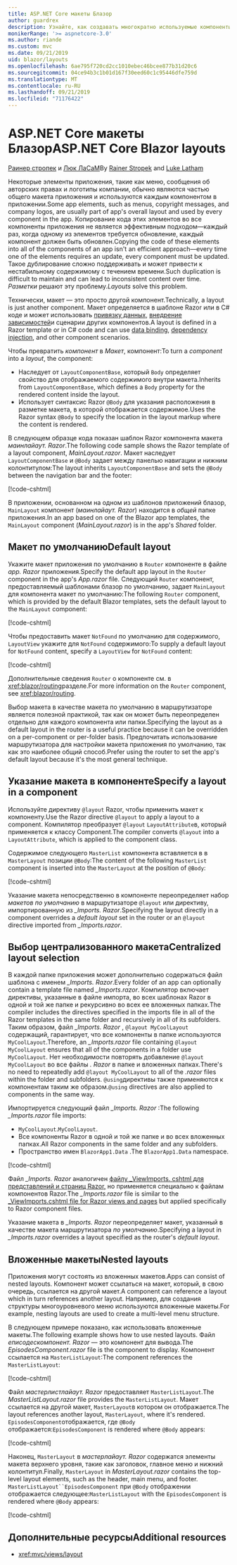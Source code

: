 ```yaml
---
title: ASP.NET Core макеты Блазор
author: guardrex
description: Узнайте, как создавать многократно используемые компоненты макета для приложений Блазор.
monikerRange: '>= aspnetcore-3.0'
ms.author: riande
ms.custom: mvc
ms.date: 09/21/2019
uid: blazor/layouts
ms.openlocfilehash: 6ae795f720cd2cc1010ebec46bcee877b31d20c6
ms.sourcegitcommit: 04ce94b3c1b01d167f30eed60c1c95446dfe759d
ms.translationtype: MT
ms.contentlocale: ru-RU
ms.lasthandoff: 09/21/2019
ms.locfileid: "71176422"
---
```

# <a name="aspnet-core-blazor-layouts"></a><span data-ttu-id="713e7-103">ASP.NET Core макеты Блазор</span><span class="sxs-lookup"><span data-stu-id="713e7-103">ASP.NET Core Blazor layouts</span></span>

<span data-ttu-id="713e7-104">[Раинер стропек](https://www.timecockpit.com) и [Люк ЛаСаМ](https://github.com/guardrex)</span><span class="sxs-lookup"><span data-stu-id="713e7-104">By [Rainer Stropek](https://www.timecockpit.com) and [Luke Latham](https://github.com/guardrex)</span></span>

<span data-ttu-id="713e7-105">Некоторые элементы приложения, такие как меню, сообщения об авторских правах и логотипы компании, обычно являются частью общего макета приложения и используются каждым компонентом в приложении.</span><span class="sxs-lookup"><span data-stu-id="713e7-105">Some app elements, such as menus, copyright messages, and company logos, are usually part of app's overall layout and used by every component in the app.</span></span> <span data-ttu-id="713e7-106">Копирование кода этих элементов во все компоненты приложения не является эффективным подходом&mdash;каждый раз, когда одному из элементов требуется обновление, каждый компонент должен быть обновлен.</span><span class="sxs-lookup"><span data-stu-id="713e7-106">Copying the code of these elements into all of the components of an app isn't an efficient approach&mdash;every time one of the elements requires an update, every component must be updated.</span></span> <span data-ttu-id="713e7-107">Такое дублирование сложно поддерживать и может привести к нестабильному содержимому с течением времени.</span><span class="sxs-lookup"><span data-stu-id="713e7-107">Such duplication is difficult to maintain and can lead to inconsistent content over time.</span></span> <span data-ttu-id="713e7-108">*Разметки* решают эту проблему.</span><span class="sxs-lookup"><span data-stu-id="713e7-108">*Layouts* solve this problem.</span></span>

<span data-ttu-id="713e7-109">Технически, макет — это просто другой компонент.</span><span class="sxs-lookup"><span data-stu-id="713e7-109">Technically, a layout is just another component.</span></span> <span data-ttu-id="713e7-110">Макет определяется в шаблоне Razor или в C# коде и может использовать [привязку данных](xref:blazor/components#data-binding), [внедрение зависимостей](xref:blazor/dependency-injection)и сценарии других компонентов.</span><span class="sxs-lookup"><span data-stu-id="713e7-110">A layout is defined in a Razor template or in C# code and can use [data binding](xref:blazor/components#data-binding), [dependency injection](xref:blazor/dependency-injection), and other component scenarios.</span></span>

<span data-ttu-id="713e7-111">Чтобы превратить *компонент* в *Макет*, компонент:</span><span class="sxs-lookup"><span data-stu-id="713e7-111">To turn a *component* into a *layout*, the component:</span></span>

* <span data-ttu-id="713e7-112">Наследует от `LayoutComponentBase`, который `Body` определяет свойство для отображаемого содержимого внутри макета.</span><span class="sxs-lookup"><span data-stu-id="713e7-112">Inherits from `LayoutComponentBase`, which defines a `Body` property for the rendered content inside the layout.</span></span>
* <span data-ttu-id="713e7-113">Использует синтаксис Razor `@Body` для указания расположения в разметке макета, в которой отображается содержимое.</span><span class="sxs-lookup"><span data-stu-id="713e7-113">Uses the Razor syntax `@Body` to specify the location in the layout markup where the content is rendered.</span></span>

<span data-ttu-id="713e7-114">В следующем образце кода показан шаблон Razor компонента макета *маинлайаут. Razor*.</span><span class="sxs-lookup"><span data-stu-id="713e7-114">The following code sample shows the Razor template of a layout component, *MainLayout.razor*.</span></span> <span data-ttu-id="713e7-115">Макет наследует `LayoutComponentBase` и `@Body` задает между панелью навигации и нижним колонтитулом:</span><span class="sxs-lookup"><span data-stu-id="713e7-115">The layout inherits `LayoutComponentBase` and sets the `@Body` between the navigation bar and the footer:</span></span>

[!code-cshtml[](layouts/sample_snapshot/3.x/MainLayout.razor?highlight=1,13)]

<span data-ttu-id="713e7-116">В приложении, основанном на одном из шаблонов приложений блазор, `MainLayout` компонент (*маинлайаут. Razor*) находится в *общей* папке приложения.</span><span class="sxs-lookup"><span data-stu-id="713e7-116">In an app based on one of the Blazor app templates, the `MainLayout` component (*MainLayout.razor*) is in the app's *Shared* folder.</span></span>

## <a name="default-layout"></a><span data-ttu-id="713e7-117">Макет по умолчанию</span><span class="sxs-lookup"><span data-stu-id="713e7-117">Default layout</span></span>

<span data-ttu-id="713e7-118">Укажите макет приложения по умолчанию в `Router` компоненте в файле *app. Razor* приложения.</span><span class="sxs-lookup"><span data-stu-id="713e7-118">Specify the default app layout in the `Router` component in the app's *App.razor* file.</span></span> <span data-ttu-id="713e7-119">Следующий `Router` компонент, предоставляемый шаблонами блазор по умолчанию, задает `MainLayout` для компонента макет по умолчанию:</span><span class="sxs-lookup"><span data-stu-id="713e7-119">The following `Router` component, which is provided by the default Blazor templates, sets the default layout to the `MainLayout` component:</span></span>

[!code-cshtml[](layouts/sample_snapshot/3.x/App1.razor?highlight=3)]

<span data-ttu-id="713e7-120">Чтобы предоставить макет `NotFound` по умолчанию для содержимого, `LayoutView` укажите для `NotFound` содержимого:</span><span class="sxs-lookup"><span data-stu-id="713e7-120">To supply a default layout for `NotFound` content, specify a `LayoutView` for `NotFound` content:</span></span>

[!code-cshtml[](layouts/sample_snapshot/3.x/App2.razor?highlight=6-9)]

<span data-ttu-id="713e7-121">Дополнительные сведения `Router` о компоненте см. в <xref:blazor/routing>разделе.</span><span class="sxs-lookup"><span data-stu-id="713e7-121">For more information on the `Router` component, see <xref:blazor/routing>.</span></span>

<span data-ttu-id="713e7-122">Выбор макета в качестве макета по умолчанию в маршрутизаторе является полезной практикой, так как он может быть переопределен отдельно для каждого компонента или папки.</span><span class="sxs-lookup"><span data-stu-id="713e7-122">Specifying the layout as a default layout in the router is a useful practice because it can be overridden on a per-component or per-folder basis.</span></span> <span data-ttu-id="713e7-123">Предпочитать использование маршрутизатора для настройки макета приложения по умолчанию, так как это наиболее общий способ.</span><span class="sxs-lookup"><span data-stu-id="713e7-123">Prefer using the router to set the app's default layout because it's the most general technique.</span></span>

## <a name="specify-a-layout-in-a-component"></a><span data-ttu-id="713e7-124">Указание макета в компоненте</span><span class="sxs-lookup"><span data-stu-id="713e7-124">Specify a layout in a component</span></span>

<span data-ttu-id="713e7-125">Используйте директиву `@layout` Razor, чтобы применить макет к компоненту.</span><span class="sxs-lookup"><span data-stu-id="713e7-125">Use the Razor directive `@layout` to apply a layout to a component.</span></span> <span data-ttu-id="713e7-126">Компилятор преобразует `@layout` `LayoutAttribute`в, который применяется к классу Component.</span><span class="sxs-lookup"><span data-stu-id="713e7-126">The compiler converts `@layout` into a `LayoutAttribute`, which is applied to the component class.</span></span>

<span data-ttu-id="713e7-127">Содержимое следующего `MasterList` компонента вставляется в в `MasterLayout` позиции `@Body`:</span><span class="sxs-lookup"><span data-stu-id="713e7-127">The content of the following `MasterList` component is inserted into the `MasterLayout` at the position of `@Body`:</span></span>

[!code-cshtml[](layouts/sample_snapshot/3.x/MasterList.razor?highlight=1)]

<span data-ttu-id="713e7-128">Указание макета непосредственно в компоненте переопределяет набор *макетов по умолчанию* в маршрутизаторе `@layout` или директиву, импортированную из *_Imports. Razor*.</span><span class="sxs-lookup"><span data-stu-id="713e7-128">Specifying the layout directly in a component overrides a *default layout* set in the router or an `@layout` directive imported from *_Imports.razor*.</span></span>

## <a name="centralized-layout-selection"></a><span data-ttu-id="713e7-129">Выбор централизованного макета</span><span class="sxs-lookup"><span data-stu-id="713e7-129">Centralized layout selection</span></span>

<span data-ttu-id="713e7-130">В каждой папке приложения может дополнительно содержаться файл шаблона с именем *_Imports. Razor*.</span><span class="sxs-lookup"><span data-stu-id="713e7-130">Every folder of an app can optionally contain a template file named *_Imports.razor*.</span></span> <span data-ttu-id="713e7-131">Компилятор включает директивы, указанные в файле импорта, во всех шаблонах Razor в одной и той же папке и рекурсивно во всех ее вложенных папках.</span><span class="sxs-lookup"><span data-stu-id="713e7-131">The compiler includes the directives specified in the imports file in all of the Razor templates in the same folder and recursively in all of its subfolders.</span></span> <span data-ttu-id="713e7-132">Таким образом, файл *_Imports. Razor* , `@layout MyCoolLayout` содержащий, гарантирует, что все компоненты в папке используются `MyCoolLayout`.</span><span class="sxs-lookup"><span data-stu-id="713e7-132">Therefore, an *_Imports.razor* file containing `@layout MyCoolLayout` ensures that all of the components in a folder use `MyCoolLayout`.</span></span> <span data-ttu-id="713e7-133">Нет необходимости повторять добавление `@layout MyCoolLayout` во все файлы *. Razor* в папке и вложенных папках.</span><span class="sxs-lookup"><span data-stu-id="713e7-133">There's no need to repeatedly add `@layout MyCoolLayout` to all of the *.razor* files within the folder and subfolders.</span></span> <span data-ttu-id="713e7-134">`@using`директивы также применяются к компонентам таким же образом.</span><span class="sxs-lookup"><span data-stu-id="713e7-134">`@using` directives are also applied to components in the same way.</span></span>

<span data-ttu-id="713e7-135">Импортируется следующий файл *_Imports. Razor* :</span><span class="sxs-lookup"><span data-stu-id="713e7-135">The following *_Imports.razor* file imports:</span></span>

* <span data-ttu-id="713e7-136">`MyCoolLayout`.</span><span class="sxs-lookup"><span data-stu-id="713e7-136">`MyCoolLayout`.</span></span>
* <span data-ttu-id="713e7-137">Все компоненты Razor в одной и той же папке и во всех вложенных папках.</span><span class="sxs-lookup"><span data-stu-id="713e7-137">All Razor components in the same folder and any subfolders.</span></span>
* <span data-ttu-id="713e7-138">Пространство имен `BlazorApp1.Data` .</span><span class="sxs-lookup"><span data-stu-id="713e7-138">The `BlazorApp1.Data` namespace.</span></span>
 
[!code-cshtml[](layouts/sample_snapshot/3.x/_Imports.razor)]

<span data-ttu-id="713e7-139">Файл *_Imports. Razor* аналогичен [файлу _ViewImports. cshtml для представлений и страниц Razor,](xref:mvc/views/layout#importing-shared-directives) но применяется специально к файлам компонентов Razor.</span><span class="sxs-lookup"><span data-stu-id="713e7-139">The *_Imports.razor* file is similar to the [_ViewImports.cshtml file for Razor views and pages](xref:mvc/views/layout#importing-shared-directives) but applied specifically to Razor component files.</span></span>

<span data-ttu-id="713e7-140">Указание макета в *_Imports. Razor* переопределяет макет, указанный в качестве макета маршрутизатора *по умолчанию*.</span><span class="sxs-lookup"><span data-stu-id="713e7-140">Specifying a layout in *_Imports.razor* overrides a layout specified as the router's *default layout*.</span></span>

## <a name="nested-layouts"></a><span data-ttu-id="713e7-141">Вложенные макеты</span><span class="sxs-lookup"><span data-stu-id="713e7-141">Nested layouts</span></span>

<span data-ttu-id="713e7-142">Приложения могут состоять из вложенных макетов.</span><span class="sxs-lookup"><span data-stu-id="713e7-142">Apps can consist of nested layouts.</span></span> <span data-ttu-id="713e7-143">Компонент может ссылаться на макет, который, в свою очередь, ссылается на другой макет.</span><span class="sxs-lookup"><span data-stu-id="713e7-143">A component can reference a layout which in turn references another layout.</span></span> <span data-ttu-id="713e7-144">Например, для создания структуры многоуровневого меню используются вложенные макеты.</span><span class="sxs-lookup"><span data-stu-id="713e7-144">For example, nesting layouts are used to create a multi-level menu structure.</span></span>

<span data-ttu-id="713e7-145">В следующем примере показано, как использовать вложенные макеты.</span><span class="sxs-lookup"><span data-stu-id="713e7-145">The following example shows how to use nested layouts.</span></span> <span data-ttu-id="713e7-146">Файл *еписодескомпонент. Razor* — это компонент для вывода.</span><span class="sxs-lookup"><span data-stu-id="713e7-146">The *EpisodesComponent.razor* file is the component to display.</span></span> <span data-ttu-id="713e7-147">Компонент ссылается на `MasterListLayout`:</span><span class="sxs-lookup"><span data-stu-id="713e7-147">The component references the `MasterListLayout`:</span></span>

[!code-cshtml[](layouts/sample_snapshot/3.x/EpisodesComponent.razor?highlight=1)]

<span data-ttu-id="713e7-148">Файл *мастерлистлайаут. Razor* предоставляет `MasterListLayout`.</span><span class="sxs-lookup"><span data-stu-id="713e7-148">The *MasterListLayout.razor* file provides the `MasterListLayout`.</span></span> <span data-ttu-id="713e7-149">Макет ссылается на другой макет, `MasterLayout`в котором он отображается.</span><span class="sxs-lookup"><span data-stu-id="713e7-149">The layout references another layout, `MasterLayout`, where it's rendered.</span></span> <span data-ttu-id="713e7-150">`EpisodesComponent`отображается, где `@Body` отображается:</span><span class="sxs-lookup"><span data-stu-id="713e7-150">`EpisodesComponent` is rendered where `@Body` appears:</span></span>

[!code-cshtml[](layouts/sample_snapshot/3.x/MasterListLayout.razor?highlight=1,9)]

<span data-ttu-id="713e7-151">Наконец, `MasterLayout` в *мастерлайаут. Razor* содержатся элементы макета верхнего уровня, такие как заголовок, главное меню и нижний колонтитул.</span><span class="sxs-lookup"><span data-stu-id="713e7-151">Finally, `MasterLayout` in *MasterLayout.razor* contains the top-level layout elements, such as the header, main menu, and footer.</span></span> <span data-ttu-id="713e7-152">`MasterListLayout``EpisodesComponent` при `@Body` отображении отображается следующее:</span><span class="sxs-lookup"><span data-stu-id="713e7-152">`MasterListLayout` with the `EpisodesComponent` is rendered where `@Body` appears:</span></span>

[!code-cshtml[](layouts/sample_snapshot/3.x/MasterLayout.razor?highlight=6)]

## <a name="additional-resources"></a><span data-ttu-id="713e7-153">Дополнительные ресурсы</span><span class="sxs-lookup"><span data-stu-id="713e7-153">Additional resources</span></span>

* <xref:mvc/views/layout>
